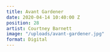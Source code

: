 ```yaml
---
title: Avant Gardener
date: 2020-04-14 10:40:00 Z
position: 28
artist: Courtney Barnett
image: "/uploads/avant-gardener.jpg"
format: Digital
---
```


